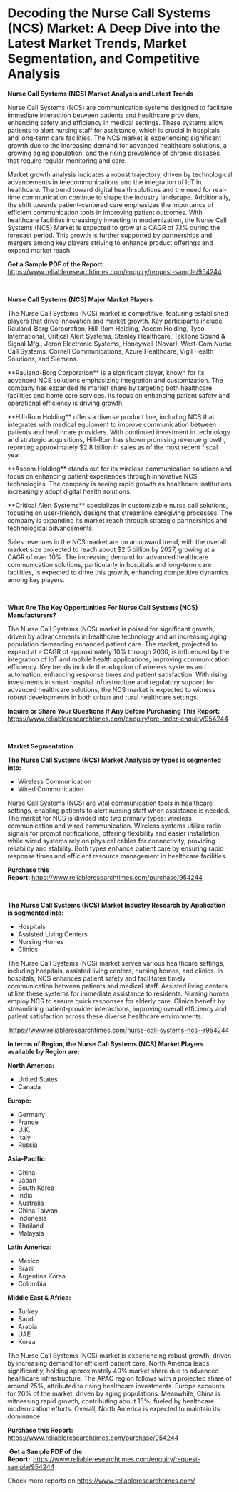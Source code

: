 <p><h1>Decoding the Nurse Call Systems (NCS) Market: A Deep Dive into the Latest Market Trends, Market Segmentation, and Competitive Analysis</h1></p><p><strong>Nurse Call Systems (NCS) Market Analysis and Latest Trends</strong></p>
<p><p>Nurse Call Systems (NCS) are communication systems designed to facilitate immediate interaction between patients and healthcare providers, enhancing safety and efficiency in medical settings. These systems allow patients to alert nursing staff for assistance, which is crucial in hospitals and long-term care facilities. The NCS market is experiencing significant growth due to the increasing demand for advanced healthcare solutions, a growing aging population, and the rising prevalence of chronic diseases that require regular monitoring and care.</p><p>Market growth analysis indicates a robust trajectory, driven by technological advancements in telecommunications and the integration of IoT in healthcare. The trend toward digital health solutions and the need for real-time communication continue to shape the industry landscape. Additionally, the shift towards patient-centered care emphasizes the importance of efficient communication tools in improving patient outcomes. With healthcare facilities increasingly investing in modernization, the Nurse Call Systems (NCS) Market is expected to grow at a CAGR of 7.1% during the forecast period. This growth is further supported by partnerships and mergers among key players striving to enhance product offerings and expand market reach.</p></p>
<p><strong>Get a Sample PDF of the Report:&nbsp;</strong> <a href="https://www.reliableresearchtimes.com/enquiry/request-sample/954244?utm_campaign=2230&utm_medium=2&utm_source=Github&utm_content=ia&utm_term=11032025&utm_id=nurse-call-systems-ncs">https://www.reliableresearchtimes.com/enquiry/request-sample/954244</a></p>
<p>&nbsp;</p>
<p><strong>Nurse Call Systems (NCS) Major Market Players</strong></p>
<p><p>The Nurse Call Systems (NCS) market is competitive, featuring established players that drive innovation and market growth. Key participants include Rauland-Borg Corporation, Hill-Rom Holding, Ascom Holding, Tyco International, Critical Alert Systems, Stanley Healthcare, TekTone Sound & Signal Mfg., Jeron Electronic Systems, Honeywell (Novar), West-Com Nurse Call Systems, Cornell Communications, Azure Healthcare, Vigil Health Solutions, and Siemens.</p><p>**Rauland-Borg Corporation** is a significant player, known for its advanced NCS solutions emphasizing integration and customization. The company has expanded its market share by targeting both healthcare facilities and home care services. Its focus on enhancing patient safety and operational efficiency is driving growth.</p><p>**Hill-Rom Holding** offers a diverse product line, including NCS that integrates with medical equipment to improve communication between patients and healthcare providers. With continued investment in technology and strategic acquisitions, Hill-Rom has shown promising revenue growth, reporting approximately $2.8 billion in sales as of the most recent fiscal year.</p><p>**Ascom Holding** stands out for its wireless communication solutions and focus on enhancing patient experiences through innovative NCS technologies. The company is seeing rapid growth as healthcare institutions increasingly adopt digital health solutions.</p><p>**Critical Alert Systems** specializes in customizable nurse call solutions, focusing on user-friendly designs that streamline caregiving processes. The company is expanding its market reach through strategic partnerships and technological advancements.</p><p>Sales revenues in the NCS market are on an upward trend, with the overall market size projected to reach about $2.5 billion by 2027, growing at a CAGR of over 10%. The increasing demand for advanced healthcare communication solutions, particularly in hospitals and long-term care facilities, is expected to drive this growth, enhancing competitive dynamics among key players.</p></p>
<p>&nbsp;</p>
<p><strong>What Are The Key Opportunities For Nurse Call Systems (NCS) Manufacturers?</strong></p>
<p><p>The Nurse Call Systems (NCS) market is poised for significant growth, driven by advancements in healthcare technology and an increasing aging population demanding enhanced patient care. The market, projected to expand at a CAGR of approximately 10% through 2030, is influenced by the integration of IoT and mobile health applications, improving communication efficiency. Key trends include the adoption of wireless systems and automation, enhancing response times and patient satisfaction. With rising investments in smart hospital infrastructure and regulatory support for advanced healthcare solutions, the NCS market is expected to witness robust developments in both urban and rural healthcare settings.</p></p>
<p><strong>Inquire or Share Your Questions If Any Before Purchasing This Report:</strong> <a href="https://www.reliableresearchtimes.com/enquiry/pre-order-enquiry/954244?utm_campaign=2230&utm_medium=2&utm_source=Github&utm_content=ia&utm_term=11032025&utm_id=nurse-call-systems-ncs">https://www.reliableresearchtimes.com/enquiry/pre-order-enquiry/954244</a></p>
<p>&nbsp;</p>
<p><strong>Market Segmentation</strong></p>
<p><strong>The Nurse Call Systems (NCS) Market Analysis by types is segmented into:</strong></p>
<p><ul><li>Wireless Communication</li><li>Wired Communication</li></ul></p>
<p><p>Nurse Call Systems (NCS) are vital communication tools in healthcare settings, enabling patients to alert nursing staff when assistance is needed. The market for NCS is divided into two primary types: wireless communication and wired communication. Wireless systems utilize radio signals for prompt notifications, offering flexibility and easier installation, while wired systems rely on physical cables for connectivity, providing reliability and stability. Both types enhance patient care by ensuring rapid response times and efficient resource management in healthcare facilities.</p></p>
<p><strong>Purchase this Report:&nbsp;</strong><a href="https://www.reliableresearchtimes.com/purchase/954244?utm_campaign=2230&utm_medium=2&utm_source=Github&utm_content=ia&utm_term=11032025&utm_id=nurse-call-systems-ncs">https://www.reliableresearchtimes.com/purchase/954244</a></p>
<p>&nbsp;</p>
<p><strong>The Nurse Call Systems (NCS) Market Industry Research by Application is segmented into:</strong></p>
<p><ul><li>Hospitals</li><li>Assisted Living Centers</li><li>Nursing Homes</li><li>Clinics</li></ul></p>
<p><p>The Nurse Call Systems (NCS) market serves various healthcare settings, including hospitals, assisted living centers, nursing homes, and clinics. In hospitals, NCS enhances patient safety and facilitates timely communication between patients and medical staff. Assisted living centers utilize these systems for immediate assistance to residents. Nursing homes employ NCS to ensure quick responses for elderly care. Clinics benefit by streamlining patient-provider interactions, improving overall efficiency and patient satisfaction across these diverse healthcare environments.</p></p>
<p><a href="https://www.reliableresearchtimes.com/nurse-call-systems-ncs--r954244?utm_campaign=2230&utm_medium=2&utm_source=Github&utm_content=ia&utm_term=11032025&utm_id=nurse-call-systems-ncs">&nbsp;https://www.reliableresearchtimes.com/nurse-call-systems-ncs--r954244</a></p>
<p><strong>In terms of Region, the Nurse Call Systems (NCS) Market Players available by Region are:</strong></p>
<p>
    <p> <strong> North America: </strong>
        <ul>
            <li>United States</li>
            <li>Canada</li>
        </ul>
        </p> 
    <p> <strong> Europe: </strong>
        <ul>
            <li>Germany</li>
            <li>France</li>
            <li>U.K.</li>
            <li>Italy</li>
            <li>Russia</li>
        </ul>
        </p> 
    <p> <strong> Asia-Pacific: </strong>
        <ul>
            <li>China</li>
            <li>Japan</li>
            <li>South Korea</li>
            <li>India</li>
            <li>Australia</li>
            <li>China Taiwan</li>
            <li>Indonesia</li>
            <li>Thailand</li>
            <li>Malaysia</li>
        </ul>
        </p> 
    <p> <strong> Latin America: </strong>
        <ul>
            <li>Mexico</li>
            <li>Brazil</li>
            <li>Argentina Korea</li>
            <li>Colombia</li>
        </ul>
        </p> 
    <p> <strong> Middle East & Africa: </strong>
        <ul>
            <li>Turkey</li>
            <li>Saudi</li>
            <li>Arabia</li>
            <li>UAE</li>
            <li>Korea</li>
        </ul>
    </p>
    </p>
<p><p>The Nurse Call Systems (NCS) market is experiencing robust growth, driven by increasing demand for efficient patient care. North America leads significantly, holding approximately 40% market share due to advanced healthcare infrastructure. The APAC region follows with a projected share of around 25%, attributed to rising healthcare investments. Europe accounts for 20% of the market, driven by aging populations. Meanwhile, China is witnessing rapid growth, contributing about 15%, fueled by healthcare modernization efforts. Overall, North America is expected to maintain its dominance.</p></p>
<p><strong>Purchase this Report: </strong><a href="https://www.reliableresearchtimes.com/purchase/954244?utm_campaign=2230&utm_medium=2&utm_source=Github&utm_content=ia&utm_term=11032025&utm_id=nurse-call-systems-ncs">https://www.reliableresearchtimes.com/purchase/954244</a></p>
<p>&nbsp;<strong>Get a Sample PDF of the Report:&nbsp;&nbsp;</strong><a href="https://www.reliableresearchtimes.com/enquiry/request-sample/954244?utm_campaign=2230&utm_medium=2&utm_source=Github&utm_content=ia&utm_term=11032025&utm_id=nurse-call-systems-ncs">https://www.reliableresearchtimes.com/enquiry/request-sample/954244</a></p>
<p><strong></strong></p>
<p>Check more reports on <a href="https://www.reliableresearchtimes.com/?utm_campaign=2230&utm_medium=2&utm_source=Github&utm_content=ia&utm_term=11032025&utm_id=nurse-call-systems-ncs">https://www.reliableresearchtimes.com/</a></p>